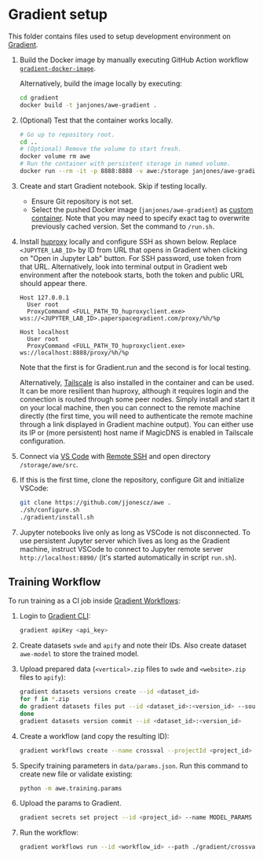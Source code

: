 # Gradient setup

This folder contains files used to setup development environment on
[Gradient](https://gradient.run).

1. Build the Docker image by manually executing GitHub Action workflow
   [`gradient-docker-image`](https://github.com/jjonescz/awe/actions/workflows/gradient-docker-image.yml).

   Alternatively, build the image locally by executing:

   ```sh
   cd gradient
   docker build -t janjones/awe-gradient .
   ```

2. (Optional) Test that the container works locally.

   ```sh
   # Go up to repository root.
   cd ..
   # (Optional) Remove the volume to start fresh.
   docker volume rm awe
   # Run the container with persistent storage in named volume.
   docker run --rm -it -p 8888:8888 -v awe:/storage janjones/awe-gradient
   ```

3. Create and start Gradient notebook. Skip if testing locally.

   - Ensure Git repository is not set.
   - Select the pushed Docker image (`janjones/awe-gradient`) as [custom
     container](https://docs.paperspace.com/gradient/explore-train-deploy/notebooks/create-a-notebook/notebook-containers).
     Note that you may need to specify exact tag to overwrite previously cached
     version. Set the command to `/run.sh`.

4. Install [huproxy](https://github.com/google/huproxy) locally and configure
   SSH as shown below. Replace `<JUPYTER_LAB_ID>` by ID from URL that opens in
   Gradient when clicking on "Open in Jupyter Lab" button. For SSH password, use
   token from that URL. Alternatively, look into terminal output in Gradient web
   environment after the notebook starts, both the token and public URL should
   appear there.

   ```ssh_config
   Host 127.0.0.1
     User root
     ProxyCommand <FULL_PATH_TO_huproxyclient.exe> wss://<JUPYTER_LAB_ID>.paperspacegradient.com/proxy/%h/%p

   Host localhost
     User root
     ProxyCommand <FULL_PATH_TO_huproxyclient.exe> ws://localhost:8888/proxy/%h/%p
   ```

   Note that the first is for Gradient.run and the second is for local testing.

   Alternatively, [Tailscale](https://tailscale.com/) is also installed in the
   container and can be used. It can be more resilient than huproxy, although it
   requires login and the connection is routed through some peer nodes. Simply
   install and start it on your local machine, then you can connect to the
   remote machine directly (the first time, you will need to authenticate the
   remote machine through a link displayed in Gradient machine output). You can
   either use its IP or (more persistent) host name if MagicDNS is enabled in
   Tailscale configuration.

5. Connect via [VS Code](https://code.visualstudio.com/) with [Remote
   SSH](https://code.visualstudio.com/docs/remote/ssh) and open directory
   `/storage/awe/src`.

6. If this is the first time, clone the repository, configure Git and initialize
   VSCode:

   ```sh
   git clone https://github.com/jjonescz/awe .
   ./sh/configure.sh
   ./gradient/install.sh
   ```

7. Jupyter notebooks live only as long as VSCode is not disconnected. To use
   persistent Jupyter server which lives as long as the Gradient machine,
   instruct VSCode to connect to Jupyter remote server `http://localhost:8890/`
   (it's started automatically in script `run.sh`).

## Training Workflow

To run training as a CI job inside
[Gradient Workflows](https://docs.paperspace.com/gradient/workflows/):

1. Login to [Gradient CLI](https://docs.paperspace.com/gradient/cli/):

   ```bash
   gradient apiKey <api_key>
   ```

2. Create datasets `swde` and `apify` and note their IDs. Also create dataset
   `awe-model` to store the trained model.

3. Upload prepared data (`<vertical>.zip` files to `swde` and `<website>.zip`
   files to `apify`):

   ```bash
   gradient datasets versions create --id <dataset_id>
   for f in *.zip
   do gradient datasets files put --id <dataset_id>:<version_id> --source-path $f
   done
   gradient datasets version commit --id <dataset_id>:<version_id>
   ```

4. Create a workflow (and copy the resulting ID):

   ```bash
   gradient workflows create --name crossval --projectId <project_id>
   ```

5. Specify training parameters in `data/params.json`. Run this command to create
   new file or validate existing:

   ```bash
   python -m awe.training.params
   ```

6. Upload the params to Gradient.

   ```bash
   gradient secrets set project --id <project_id> --name MODEL_PARAMS --value "$(cat data/params.json)"
   ```

7. Run the workflow:

   ```bash
   gradient workflows run --id <workflow_id> --path ./gradient/crossval.yml
   ```
